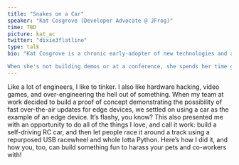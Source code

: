 ```yaml
---
title: "Snakes on a Car"
speaker: "Kat Cosgrove (Developer Advocate @ JFrog)"
time: TBD
picture: kat_ac
twitter: "dixie3flatline"
type: talk
bio: "Kat Cosgrove is a chronic early-adopter of new technologies and a real-life cyborg. Her professional engineering background is in web development, IoT, and programming education, but today she's a Developer Advocate for JFrog. She loves finding creative solutions for hard problems, especially if they're a little hacky.

When she's not building demos or at a conference, she spends her time gaming, watching e-sports, and working on useless but entertaining side-projects. She also volunteers with area non-profits geared towards getting more women and other underrepresented minorities into tech."
---
```


Like a lot of engineers, I like to tinker. I also like hardware hacking, video games, and over-engineering the hell out of something. When my team at work decided to build a proof of concept demonstrating the possibility of fast over-the-air updates for edge devices, we settled on using a car as the example of an edge device. It’s flashy, you know? This also presented me with an opportunity to do all of the things I love, and call it work: build a self-driving RC car, and then let people race it around a track using a repurposed USB racewheel and whole lotta Python. Here’s how I did it, and how you, too, can build something fun to harass your pets and co-workers with!
